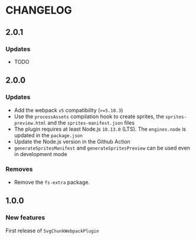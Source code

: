 # CHANGELOG

## 2.0.1

### Updates

- TODO

## 2.0.0

### Updates

- Add the webpack `v5` compatibility (`>=5.10.3`)
- Use the `processAssets` compilation hook to create sprites, the `sprites-preview.html` and the `sprites-manifest.json` files
- The plugin requires at least Node.js `10.13.0` (LTS). The `engines.node` is updated in the `package.json`
- Update the Node.js version in the Github Action
- `generateSpritesManifest` and `generateSpritesPreview` can be used even in development mode

### Removes

- Remove the `fs-extra` package.

## 1.0.0

### New features

First release of `SvgChunkWebpackPlugin`
